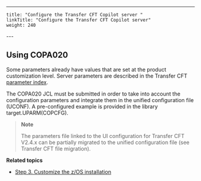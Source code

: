 ---
    title: "Configure the Transfer CFT Copilot server "
    linkTitle: "Configure the Transfer CFT Copilot server"
    weight: 240
---<span id="kanchor42"></span>

## Using COPA020

Some parameters already have values that are set at the product customization level. Server parameters are described in the Transfer CFT [parameter index](../../../../../c_intro_userinterfaces/command_summary/parameter_intro).

The COPA020 JCL must be submitted in order to take into account the configuration parameters and integrate them in the unified configuration file (UCONF). A pre-configured example is provided in the library target.UPARM(COPCFG).

> **Note**
>
> The parameters file linked to the UI configuration for Transfer CFT V2.4.x can be partially migrated to the unified configuration file (see Transfer CFT file migration).

****Related topics****

- [Step 3. Customize the z/OS installation](../../zos_auto_install_a05all/t_customize_install_zos)
